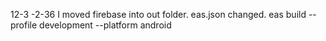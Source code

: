 12-3 -2-36 I moved firebase into out folder.
eas.json changed.
eas build --profile development --platform android